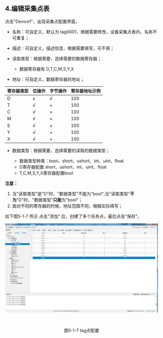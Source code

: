 ## 4.编辑采集点表

点击"Device1"，出现采集点配置界面，

- 名称：可自定义，默认为  tag0001，根据需要修改，设备采集点表内，名称不可重复；
- 描述：可自定义，描述信息，根据需要填写，可不填；
- 读取类型：根据需要，选择需要的数据寄存器；
  
  - 数据寄存器有 D,T,C,M,S,Y,X
- 地址：可自定义，数据寄存器的地址；
  

| 寄存器类型 | 位操作 | 字节操作 | 寄存器地址示例 |
| ---------- | ------ | -------- | -------------- |
| D          | x      | √        | 100            |
| T          | √      | ×        | 100            |
| C          | √      | ×        | 100            |
| M          | √      | ×        | 100            |
| S          | √      | ×        | 100            |
| Y          | √      | ×        | 100            |
| X          | √      | ×        | 100            |

- 数据类型：根据需要，选择需要的读取的数据类型；

  - 数据类型种类：bool、short、ushort、int、uint、float
  - D寄存器配置 short、ushort、int、uint、float
  - T,C,M,S,Y,X寄存器配置bool

**注意：**

  1. 当"读取类型"是"D"时，"数据类型"不能为"bool";当"读取类型"**不为**"D"时，"数据类型"**只能**为"bool"；
  2. 面对不同的寄存器的时候，地址范围不同，根据实际填写；

如下图5-1-7 所示  点击"添加" 后，创建了多个任务点，最后点击"保存"。

![](assets/tag配置.png)

​					

<center>图5-1-7 tag点配置</center>

